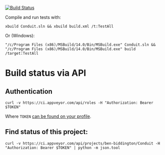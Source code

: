 [![Build Status](https://ci.appveyor.com/api/projects/status/fu6sv45edi8bd86j?svg=true&retina=true)](https://ci.appveyor.com/project/ben-biddington/conduit)

Compile and run tests with:

```
xbuild Conduit.sln && xbuild build.xml /t:TestAll
```
 Or (Windows):

```
"/c/Program Files (x86)/MSBuild/14.0/Bin/MSBuild.exe" Conduit.sln && "/c/Program Files (x86)/MSBuild/14.0/Bin/MSBuild.exe" build /target:TestAll
```

# Build status via API

## Authentication

```
curl -v https://ci.appveyor.com/api/roles -H "Authorization: Bearer $TOKEN"
```

Where `TOKEN` [can be found on your profile](https://ci.appveyor.com/api-token).

## Find status of this project:

```
curl -v https://ci.appveyor.com/api/projects/ben-biddington/Conduit -H "Authorization: Bearer $TOKEN" | python -m json.tool
```
